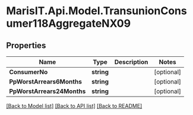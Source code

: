 
# MarisIT.Api.Model.TransunionConsumer118AggregateNX09

## Properties

Name | Type | Description | Notes
------------ | ------------- | ------------- | -------------
**ConsumerNo** | **string** |  | [optional] 
**PpWorstArrears6Months** | **string** |  | [optional] 
**PpWorstArrears24Months** | **string** |  | [optional] 

[[Back to Model list]](../README.md#documentation-for-models)
[[Back to API list]](../README.md#documentation-for-api-endpoints)
[[Back to README]](../README.md)

